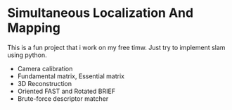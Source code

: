 # Simultaneous Localization And Mapping

This is a fun project that i work on my free timw. Just try to implement slam using python.  

* Camera calibration
* Fundamental matrix, Essential matrix
* 3D Reconstruction
* Oriented FAST and Rotated BRIEF
* Brute-force descriptor matcher

